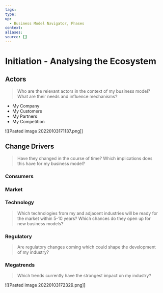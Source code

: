 ```yaml
---
tags:
type:
up:
  - Business Model Navigator, Phases
context:
aliases:
source: []
---
```


# Initiation - Analysing the Ecosystem

## Actors

> Who are the relevant actors in the context of my business model?
> What are their needs and influence mechanisms?

- My Company
- My Customers
- My Partners
- My Competition

![[Pasted image 20220103171137.png]]

## Change Drivers

> Have they changed in the course of time?
> Which implications does this have for my business model?

### Consumers

### Market

### Technology

> Which technologies from my and adjacent industries will be ready for the market within 5-10 years?
> Which chances do they open up for new business models?

### Regulatory

> Are regulatory changes coming which could shape the development of my industry?

### Megatrends

> Which trends currently have the strongest impact on my industry?

![[Pasted image 20220103172329.png]]
